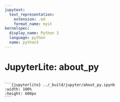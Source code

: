 ```yaml
---
jupytext:
  text_representation:
    extension: .md
    format_name: myst
kernelspec:
  display_name: Python 3
  language: python
  name: python3
---
```


# JupyterLite: about_py


````{only} html

```{jupyterlite} ../_build/jupyter/about_py.ipynb
:width: 100%
:height: 600px
```

````
